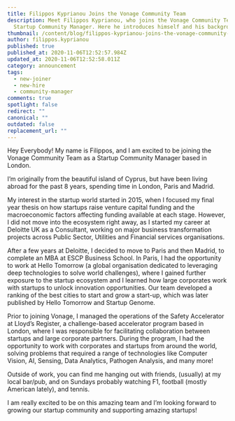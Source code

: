 ```yaml
---
title: Filippos Kyprianou Joins the Vonage Community Team
description: Meet Filippos Kyprianou, who joins the Vonage Community Team as a
  Startup Community Manager. Here he introduces himself and his background.
thumbnail: /content/blog/filippos-kyprianou-joins-the-vonage-community-team/filippos-kyprianou.png
author: filippos.kyprianou
published: true
published_at: 2020-11-06T12:52:57.984Z
updated_at: 2020-11-06T12:52:58.011Z
category: announcement
tags:
  - new-joiner
  - new-hire
  - community-manager
comments: true
spotlight: false
redirect: ""
canonical: ""
outdated: false
replacement_url: ""
---
```

Hey Everybody! My name is Filippos, and I am excited to be joining the Vonage Community Team as a Startup Community Manager based in London.

I’m originally from the beautiful island of Cyprus, but have been living abroad for the past 8 years, spending time in London, Paris and Madrid.

My interest in the startup world started in 2015, when I focused my final year thesis on how startups raise venture capital funding and the macroeconomic factors affecting funding available at each stage. However, I did not move into the ecosystem right away, as I started my career at Deloitte UK as a Consultant, working on major business transformation projects across Public Sector, Utilities and Financial services organisations.

After a few years at Deloitte, I decided to move to Paris and then Madrid, to complete an MBA at ESCP Business School. In Paris, I had the opportunity to work at Hello Tomorrow (a global organisation dedicated to leveraging deep technologies to solve world challenges), where I gained further exposure to the startup ecosystem and I learned how large corporates work with startups to unlock innovation opportunities. Our team developed a ranking of the best cities to start and grow a start-up, which was later published by Hello Tomorrow and Startup Genome.

Prior to joining Vonage, I managed the operations of the Safety Accelerator at Lloyd’s Register, a challenge-based accelerator program based in London, where I was responsible for facilitating collaboration between startups and large corporate partners. During the program, I had the opportunity to work with corporates and startups from around the world, solving problems that required a range of technologies like Computer Vision, AI, Sensing, Data Analytics, Pathogen Analysis, and many more!

Outside of work, you can find me hanging out with friends, (usually) at my local bar/pub, and on Sundays probably watching F1, football (mostly American lately), and tennis.

I am really excited to be on this amazing team and I’m looking forward to growing our startup community and supporting amazing startups!